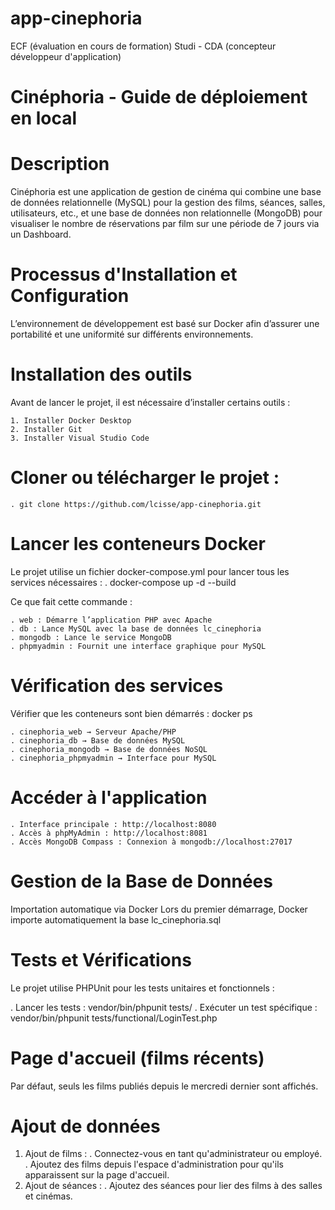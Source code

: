 # app-cinephoria

ECF (évaluation en cours de formation) Studi - CDA (concepteur développeur d'application)

# Cinéphoria - Guide de déploiement en local

# Description

Cinéphoria est une application de gestion de cinéma qui combine une base de données relationnelle (MySQL) pour la gestion des films, séances, salles, utilisateurs, etc., et une base de données non relationnelle (MongoDB) pour visualiser le nombre de réservations par film sur une période de 7 jours via un Dashboard.

# Processus d'Installation et Configuration

L’environnement de développement est basé sur Docker afin d’assurer une portabilité et une uniformité sur différents environnements.

# Installation des outils

Avant de lancer le projet, il est nécessaire d’installer certains outils :

    1. Installer Docker Desktop
    2. Installer Git
    3. Installer Visual Studio Code

# Cloner ou télécharger le projet :

    . git clone https://github.com/lcisse/app-cinephoria.git

# Lancer les conteneurs Docker

Le projet utilise un fichier docker-compose.yml pour lancer tous les services nécessaires : . docker-compose up -d --build

Ce que fait cette commande :

    . web : Démarre l’application PHP avec Apache
    . db : Lance MySQL avec la base de données lc_cinephoria
    . mongodb : Lance le service MongoDB
    . phpmyadmin : Fournit une interface graphique pour MySQL

# Vérification des services

Vérifier que les conteneurs sont bien démarrés : docker ps

    . cinephoria_web → Serveur Apache/PHP
    . cinephoria_db → Base de données MySQL
    . cinephoria_mongodb → Base de données NoSQL
    . cinephoria_phpmyadmin → Interface pour MySQL

# Accéder à l'application

    . Interface principale : http://localhost:8080
    . Accès à phpMyAdmin : http://localhost:8081
    . Accès MongoDB Compass : Connexion à mongodb://localhost:27017

# Gestion de la Base de Données

Importation automatique via Docker Lors du premier démarrage, Docker importe automatiquement la base lc_cinephoria.sql

# Tests et Vérifications

Le projet utilise PHPUnit pour les tests unitaires et fonctionnels :

. Lancer les tests : vendor/bin/phpunit tests/
. Exécuter un test spécifique : vendor/bin/phpunit tests/functional/LoginTest.php

# Page d'accueil (films récents)

Par défaut, seuls les films publiés depuis le mercredi dernier sont affichés.

# Ajout de données

1. Ajout de films :
   . Connectez-vous en tant qu'administrateur ou employé.
   . Ajoutez des films depuis l'espace d'administration pour qu'ils apparaissent sur la page d'accueil.
2. Ajout de séances :
   . Ajoutez des séances pour lier des films à des salles et cinémas.